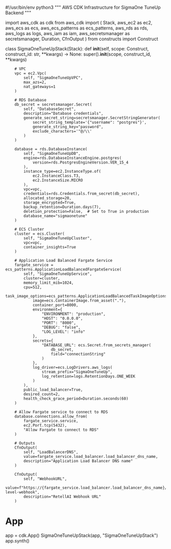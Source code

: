 #!/usr/bin/env python3
"""
AWS CDK Infrastructure for SigmaOne TuneUp Backend
"""

import aws_cdk as cdk
from aws_cdk import (
    Stack,
    aws_ec2 as ec2,
    aws_ecs as ecs,
    aws_ecs_patterns as ecs_patterns,
    aws_rds as rds,
    aws_logs as logs,
    aws_iam as iam,
    aws_secretsmanager as secretsmanager,
    Duration,
    CfnOutput
)
from constructs import Construct

class SigmaOneTuneUpStack(Stack):
    def __init__(self, scope: Construct, construct_id: str, **kwargs) -> None:
        super().__init__(scope, construct_id, **kwargs)

        # VPC
        vpc = ec2.Vpc(
            self, "SigmaOneTuneUpVPC",
            max_azs=2,
            nat_gateways=1
        )

        # RDS Database
        db_secret = secretsmanager.Secret(
            self, "DatabaseSecret",
            description="Database credentials",
            generate_secret_string=secretsmanager.SecretStringGenerator(
                secret_string_template='{"username": "postgres"}',
                generate_string_key="password",
                exclude_characters='"@/\\'
            )
        )

        database = rds.DatabaseInstance(
            self, "SigmaOneTuneUpDB",
            engine=rds.DatabaseInstanceEngine.postgres(
                version=rds.PostgresEngineVersion.VER_15_4
            ),
            instance_type=ec2.InstanceType.of(
                ec2.InstanceClass.T3,
                ec2.InstanceSize.MICRO
            ),
            vpc=vpc,
            credentials=rds.Credentials.from_secret(db_secret),
            allocated_storage=20,
            storage_encrypted=True,
            backup_retention=Duration.days(7),
            deletion_protection=False,  # Set to True in production
            database_name="sigmaonetune"
        )

        # ECS Cluster
        cluster = ecs.Cluster(
            self, "SigmaOneTuneUpCluster",
            vpc=vpc,
            container_insights=True
        )

        # Application Load Balanced Fargate Service
        fargate_service = ecs_patterns.ApplicationLoadBalancedFargateService(
            self, "SigmaOneTuneUpService",
            cluster=cluster,
            memory_limit_mib=1024,
            cpu=512,
            task_image_options=ecs_patterns.ApplicationLoadBalancedTaskImageOptions(
                image=ecs.ContainerImage.from_asset("."),
                container_port=8000,
                environment={
                    "ENVIRONMENT": "production",
                    "HOST": "0.0.0.0",
                    "PORT": "8000",
                    "DEBUG": "false",
                    "LOG_LEVEL": "info"
                },
                secrets={
                    "DATABASE_URL": ecs.Secret.from_secrets_manager(
                        db_secret,
                        field="connectionString"
                    )
                },
                log_driver=ecs.LogDrivers.aws_logs(
                    stream_prefix="SigmaOneTuneUp",
                    log_retention=logs.RetentionDays.ONE_WEEK
                )
            ),
            public_load_balancer=True,
            desired_count=2,
            health_check_grace_period=Duration.seconds(60)
        )

        # Allow Fargate service to connect to RDS
        database.connections.allow_from(
            fargate_service.service,
            ec2.Port.tcp(5432),
            "Allow Fargate to connect to RDS"
        )

        # Outputs
        CfnOutput(
            self, "LoadBalancerDNS",
            value=fargate_service.load_balancer.load_balancer_dns_name,
            description="Application Load Balancer DNS name"
        )
        
        CfnOutput(
            self, "WebhookURL",
            value=f"https://{fargate_service.load_balancer.load_balancer_dns_name}/api/v1/retellai/agent-level-webhook",
            description="RetellAI Webhook URL"
        )

# App
app = cdk.App()
SigmaOneTuneUpStack(app, "SigmaOneTuneUpStack")
app.synth() 